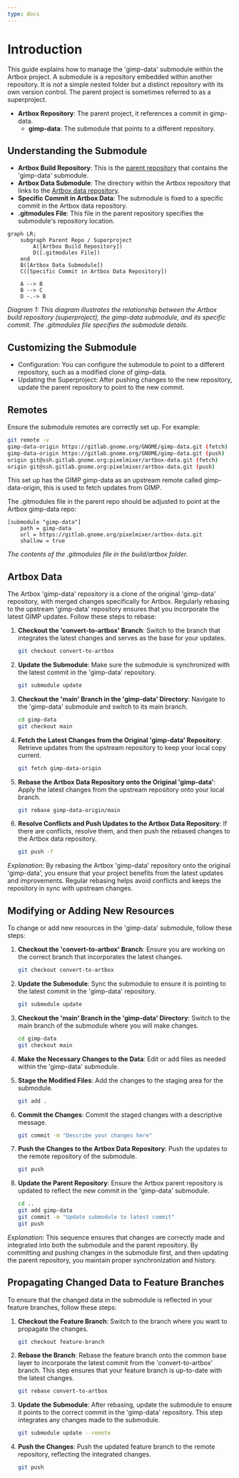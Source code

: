 ```yaml
---
type: docs
---
```


# Introduction

This guide explains how to manage the 'gimp-data' submodule within the Artbox project. A submodule is a repository embedded within another repository. It is _not_ a simple nested folder but a distinct repository with its own version control. The parent project is sometimes referred to as a superproject.

- **Artbox Repository**: The parent project, it references a commit in gimp-data.
  - **gimp-data**: The submodule that points to a different repository.

## Understanding the Submodule

- **Artbox Build Repository**: This is the [parent repository](https://gitlab.gnome.org/pixelmixer/artbox) that contains the 'gimp-data' submodule.
- **Artbox Data Submodule**: The directory within the Artbox repository that links to the [Artbox data repository](https://gitlab.gnome.org/pixelmixer/artbox-data).
- **Specific Commit in Artbox Data**: The submodule is fixed to a specific commit in the Artbox data repository.
- **.gitmodules File**: This file in the parent repository specifies the submodule's repository location.

```mermaid
graph LR;
    subgraph Parent Repo / Superproject
        A([Artbox Build Repository])
        D([.gitmodules File])
    end
    B([Artbox Data Submodule])
    C([Specific Commit in Artbox Data Repository])

    A --> B
    B --> C
    D -.-> B
```
_Diagram 1: This diagram illustrates the relationship between the Artbox build repository (superproject), the gimp-data submodule, and its specific commit. The .gitmodules file specifies the submodule details._

## Customizing the Submodule

- Configuration: You can configure the submodule to point to a different repository, such as a modified clone of gimp-data.
- Updating the Superproject: After pushing changes to the new repository, update the parent repository to point to the new commit.

## Remotes

Ensure the submodule remotes are correctly set up. For example:
```sh
git remote -v
gimp-data-origin https://gitlab.gnome.org/GNOME/gimp-data.git (fetch)
gimp-data-origin https://gitlab.gnome.org/GNOME/gimp-data.git (push)
origin git@ssh.gitlab.gnome.org:pixelmixer/artbox-data.git (fetch)
origin git@ssh.gitlab.gnome.org:pixelmixer/artbox-data.git (push)
```

This set up has the GIMP gimp-data as an upstream remote called gimp-data-origin, this is used to fetch updates from GIMP.

The .gitmodules file in the parent repo should be adjusted to point at the Artbox gimp-data repo:

``` 
[submodule "gimp-data"]
	path = gimp-data
	url = https://gitlab.gnome.org/pixelmixer/artbox-data.git
	shallow = true
```
_The contents of the .gitmodules file in the build/artbox folder._


## Artbox Data

The Artbox 'gimp-data' repository is a clone of the original 'gimp-data' repository, with merged changes specifically for Artbox. Regularly rebasing to the upstream 'gimp-data' repository ensures that you incorporate the latest GIMP updates. Follow these steps to rebase:

1. **Checkout the 'convert-to-artbox' Branch**: Switch to the branch that integrates the latest changes and serves as the base for your updates.
    ```sh
    git checkout convert-to-artbox
    ```

2. **Update the Submodule**: Make sure the submodule is synchronized with the latest commit in the 'gimp-data' repository.
    ```sh
    git submodule update
    ```

3. **Checkout the 'main' Branch in the 'gimp-data' Directory**: Navigate to the 'gimp-data' submodule and switch to its main branch.
    ```sh
    cd gimp-data
    git checkout main
    ```

4. **Fetch the Latest Changes from the Original 'gimp-data' Repository**: Retrieve updates from the upstream repository to keep your local copy current.
    ```sh
    git fetch gimp-data-origin
    ```

5. **Rebase the Artbox Data Repository onto the Original 'gimp-data'**: Apply the latest changes from the upstream repository onto your local branch.
    ```sh
    git rebase gimp-data-origin/main
    ```

6. **Resolve Conflicts and Push Updates to the Artbox Data Repository**: If there are conflicts, resolve them, and then push the rebased changes to the Artbox data repository.
    ```sh
    git push -f
    ```

*Explanation*: By rebasing the Artbox 'gimp-data' repository onto the original 'gimp-data', you ensure that your project benefits from the latest updates and improvements. Regular rebasing helps avoid conflicts and keeps the repository in sync with upstream changes.


## Modifying or Adding New Resources

To change or add new resources in the 'gimp-data' submodule, follow these steps:

1. **Checkout the 'convert-to-artbox' Branch**: Ensure you are working on the correct branch that incorporates the latest changes.
    ```sh
    git checkout convert-to-artbox
    ```

2. **Update the Submodule**: Sync the submodule to ensure it is pointing to the latest commit in the 'gimp-data' repository.
    ```sh
    git submodule update
    ```

3. **Checkout the 'main' Branch in the 'gimp-data' Directory**: Switch to the main branch of the submodule where you will make changes.
    ```sh
    cd gimp-data
    git checkout main
    ```

4. **Make the Necessary Changes to the Data**: Edit or add files as needed within the 'gimp-data' submodule.

5. **Stage the Modified Files**: Add the changes to the staging area for the submodule.
    ```sh
    git add .
    ```

6. **Commit the Changes**: Commit the staged changes with a descriptive message.
    ```sh
    git commit -m "Describe your changes here"
    ```

7. **Push the Changes to the Artbox Data Repository**: Push the updates to the remote repository of the submodule.
    ```sh
    git push
    ```

8. **Update the Parent Repository**: Ensure the Artbox parent repository is updated to reflect the new commit in the 'gimp-data' submodule.
    ```sh
    cd ..
    git add gimp-data
    git commit -m "Update submodule to latest commit"
    git push
    ```

*Explanation*: This sequence ensures that changes are correctly made and integrated into both the submodule and the parent repository. By committing and pushing changes in the submodule first, and then updating the parent repository, you maintain proper synchronization and history.


## Propagating Changed Data to Feature Branches

To ensure that the changed data in the submodule is reflected in your feature branches, follow these steps:

1. **Checkout the Feature Branch**: Switch to the branch where you want to propagate the changes.

    ```sh
    git checkout feature-branch
    ```

2. **Rebase the Branch**: Rebase the feature branch onto the common base layer to incorporate the latest commit from the 'convert-to-artbox' branch. This step ensures that your feature branch is up-to-date with the latest changes.

    ```sh
    git rebase convert-to-artbox
    ```

3. **Update the Submodule**: After rebasing, update the submodule to ensure it points to the correct commit in the 'gimp-data' repository. This step integrates any changes made to the submodule.

    ```sh
    git submodule update --remote
    ```

4. **Push the Changes**: Push the updated feature branch to the remote repository, reflecting the integrated changes.

    ```sh
    git push
    ```
